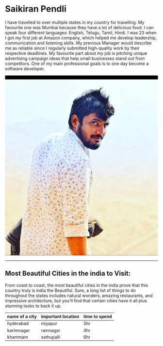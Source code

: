 # Saikiran Pendli

I have travelled to over multiple states in my country for travelling. My favourite one was Mumbai because they have a lot of delicious food.
I can speak four different languages: English, Telugu, Tamil, Hindi.
I was 23 when I got my first job at Amazon company, which helped me develop leadership, communication and listening skills.
My previous Manager would describe me as reliable since I regularly submitted high-quality work by their respective deadlines.
My favourite part about my job is pitching unique advertising campaign ideas that help small businesses stand out from competitors.
One of my main professional goals is to one day become a software developer.

![saikiran.image](https://github.com/saikpend/Pendli_assignment02/blob/main/saikiran.jpeg)

---

## Most Beautiful Cities in the india to Visit:

From coast to coast, the most beautiful cities in the india prove that this country truly is india the Beautiful. Sure, a long list of things to do throughout the states includes natural wonders, amazing restaurants, and impressive architecture, but you'll find that certain cities have it all plus stunning looks to back it up.

 |name of a city|important location|time to spend|
 | --- | --- | --- |
 |hyderabad |miyapur|5hr|
 |karimnagar|ramnagar|4hr|
 |khammam   |sathupalli|6hr|